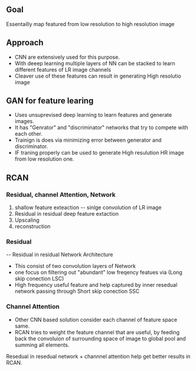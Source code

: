 ## Goal 
Essentailly map featured from low resolution to high resolution image

## Approach 
* CNN are extensively used for  this purpose.
* With deeep learning multiple layers of NN can be stacked to learn different features of LR image channels
* Cleaver use of these features can result in generating High resolutio image

## GAN for feature learing 
* Uses unsuprevised deep learning to learn features and generate images.
* It has "Genrator" and "discriminator" networks that try to compete with each other.
* Trainign is does via minimizing error between generator and discriminator.
* IF traning properly can be used to generate High resulution HR image from low resolution one.

## RCAN
### Residual,  channel Attention,  Network
1. shallow feature exteaction
    --  sinlge convolution of LR image
2. Residual in residual deep feature extaction
3. Upscaling
4. reconstruction

### Residual 
-- Residual in residual Network Architecture
* This consist of two convolution layers of Network
* one focus on filtering out "abundant" low freqency featues via (Long skip conection LSC)
* High frequency useful feature and help captured by inner resedual network passing through Short skip conection SSC

### Channel Attention
* Other CNN based solution consider each channel of feature space same.
* RCAN tries to weight the feature channel that are useful, by feeding back the convoluion of surrounding space of image to global pool and summing all elements.

Resedual in resedual network + channnel attention help get better results in RCAN.
